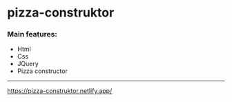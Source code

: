 # pizza-construktor

### Main features: 
 - Html
 - Css
 - JQuery
 - Pizza constructor

---

https://pizza-construktor.netlify.app/
